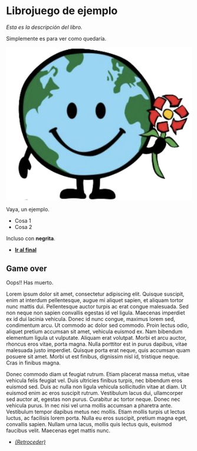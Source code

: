 # Librojuego de ejemplo

_Esta es la descripción del libro._

Simplemente es para ver como quedaría.

![Tierra](start/green-earth.png)

Vaya, un ejemplo.

- Cosa 1
- Cosa 2

Incluso con **negrita**.

- [**Ir al final**](#game-over)

## Game over

Oops!! Has muerto.

Lorem ipsum dolor sit amet, consectetur adipiscing elit. Quisque suscipit, enim at interdum pellentesque, augue mi aliquet sapien, et aliquam tortor nunc mattis dui. Pellentesque auctor turpis ac erat congue malesuada. Sed non neque non sapien convallis egestas id vel ligula. Maecenas imperdiet ex id dui lacinia vehicula. Donec id nunc congue, maximus lorem sed, condimentum arcu. Ut commodo ac dolor sed commodo. Proin lectus odio, aliquet pretium accumsan sit amet, vehicula euismod ex. Nam bibendum elementum ligula ut vulputate. Aliquam erat volutpat. Morbi et arcu auctor, rhoncus eros vitae, porta magna. Nulla porttitor est in purus dapibus, vitae malesuada justo imperdiet. Quisque porta erat neque, quis accumsan quam posuere sit amet. Morbi ut est finibus, dignissim nisl id, tristique neque. Cras in finibus magna.

Donec commodo diam ut feugiat rutrum. Etiam placerat massa metus, vitae vehicula felis feugiat vel. Duis ultricies finibus turpis, nec bibendum eros euismod sed. Duis ac nulla non ligula vehicula sollicitudin vitae at diam. Ut euismod enim ac eros suscipit rutrum. Vestibulum lacus dui, ullamcorper sed auctor at, egestas non purus. Curabitur ac tortor neque. Donec nec vehicula purus. In nec nisi vel urna mollis accumsan a pharetra ante. Vestibulum tempor dapibus metus nec mollis. Etiam mollis turpis ut lectus luctus, ac facilisis lorem porta. Nulla eu eros suscipit, pretium magna eget, convallis sapien. Nullam urna lacus, mollis quis lectus quis, euismod faucibus velit. Maecenas eget mattis nunc.

- [_(Retroceder)_](#librojuego-de-ejemplo)